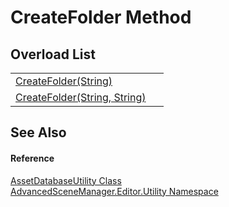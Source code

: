 # CreateFolder Method


## Overload List
<table>
<tr>
<td><a href="M_AdvancedSceneManager_Editor_Utility_AssetDatabaseUtility_CreateFolder">CreateFolder(String)</a></td>
<td> </td></tr>
<tr>
<td><a href="M_AdvancedSceneManager_Editor_Utility_AssetDatabaseUtility_CreateFolder_1">CreateFolder(String, String)</a></td>
<td> </td></tr>
</table>

## See Also


#### Reference
<a href="T_AdvancedSceneManager_Editor_Utility_AssetDatabaseUtility">AssetDatabaseUtility Class</a>  
<a href="N_AdvancedSceneManager_Editor_Utility">AdvancedSceneManager.Editor.Utility Namespace</a>  
